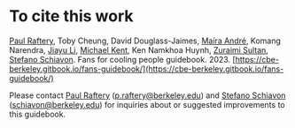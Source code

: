 # To cite this work

[Paul Raftery](https://orcid.org/0000-0002-6532-5178), Toby Cheung, David Douglass-Jaimes, [Maíra André](https://orcid.org/0000-0003-3515-7182), Komang Narendra, [Jiayu Li](https://orcid.org/0000-0002-5398-1151), [Michael Kent](https://orcid.org/0000-0002-4430-3893), Ken Namkhoa Huynh, [Zuraimi Sultan](https://orcid.org/0000-0002-9524-0116), [Stefano Schiavon](https://orcid.org/0000-0003-1285-5682). Fans for cooling people guidebook. 2023. [https://cbe-berkeley.gitbook.io/fans-guidebook/](https://cbe-berkeley.gitbook.io/fans-guidebook/)

Please contact [Paul Raftery](https://www.linkedin.com/in/paul-raftery-578b0721/) (p.raftery@berkeley.edu) and [Stefano Schiavon](https://www.linkedin.com/in/stefanoschiavon/) (schiavon@berkeley.edu) for inquiries about or suggested improvements to this guidebook.
